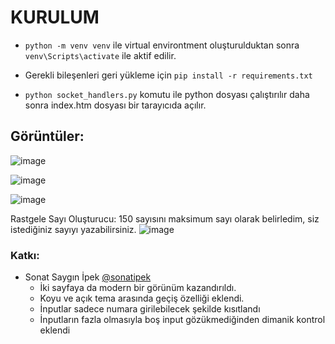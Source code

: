 # KURULUM

* `python -m venv venv` ile virtual environtment oluşturulduktan sonra `venv\Scripts\activate` ile aktif edilir.

* Gerekli bileşenleri geri yükleme için `pip install -r requirements.txt`

* `python socket_handlers.py` komutu ile python dosyası çalıştırılır daha sonra index.htm dosyası bir tarayıcıda açılır.

## Görüntüler:
![image](https://i.hizliresim.com/cpu26pe.PNG)


![image](https://i.hizliresim.com/oafdwj5.PNG)


![image](https://i.hizliresim.com/23fpc92.PNG)

Rastgele Sayı Oluşturucu:
150 sayısını maksimum sayı olarak belirledim, siz istediğiniz sayıyı yazabilirsiniz.
![image](https://i.hizliresim.com/3lm6qa6.PNG)


### Katkı:
- Sonat Saygın İpek [@sonatipek](https://github.com/sonatipek "Sonat İpek GitHub Page")
    - İki sayfaya da modern bir görünüm kazandırıldı.
    - Koyu ve açık tema arasında geçiş özelliği eklendi.
    - İnputlar sadece numara girilebilecek şekilde kısıtlandı
    - İnputların fazla olmasıyla boş input gözükmediğinden dimanik kontrol eklendi